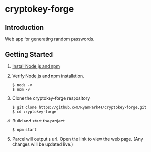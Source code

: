 # cryptokey-forge

## Introduction

Web app for generating random passwords.

## Getting Started

1. [Install Node.js and npm](https://docs.npmjs.com/downloading-and-installing-node-js-and-npm)
2. Verify Node.js and npm installation.

   ```
   $ node -v
   $ npm -v
   ```

3. Clone the cryptokey-forge respository
   ```
   $ git clone https://github.com/RyanPark44/cryptokey-forge.git
   $ cd cryptokey-forge
   ```
4. Build and start the project.
   ```
   $ npm start
   ```
5. Parcel will output a url. Open the link to view the web page. (Any changes will be updated live.)
